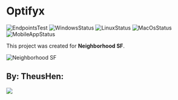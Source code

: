 # Optifyx
![EndpointsTest](https://github.com/Optifyx/optifyx-server/actions/workflows/endpoints_test.yml/badge.svg)
![WindowsStatus](https://github.com/Optifyx/optifyx-server/actions/workflows/linux_compatibility.yml/badge.svg)
![LinuxStatus](https://github.com/Optifyx/optifyx-server/actions/workflows/mac_compatibility.yml/badge.svg)
![MacOsStatus](https://github.com/Optifyx/optifyx-server/actions/workflows/windows_compatibility.yml/badge.svg)
![MobileAppStatus](https://github.com/Optifyx/optifyx-app/actions/workflows/ci.yml/badge.svg)

This project was created for **Neighborhood SF**.

<img src="https://neighborhood.hackclub.com/neighborhoodLogo.png" alt="Neighborhood SF" />

## By: TheusHen:
<a href="https://github.com/TheusHen">
  <img src="https://contrib.rocks/image?repo=Optifyx/.github" />
</a>
